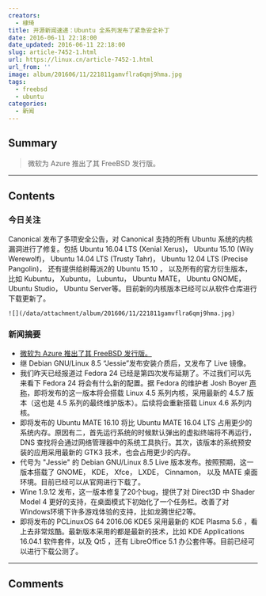 ```yaml
---
creators:
  - 棣琦
title: 开源新闻速递：Ubuntu 全系列发布了紧急安全补丁
date: 2016-06-11 22:18:00
date_updated: 2016-06-11 22:18:00
slug: article-7452-1.html
url: https://linux.cn/article-7452-1.html
url_from: ''
image: album/201606/11/221811gamvflra6qmj9hma.jpg
tags:
  - freebsd
  - ubuntu
categories:
  - 新闻
---
```


## Summary

> 微软为 Azure 推出了其 FreeBSD 发行版。

***

<!-- more -->

## Contents

### 今日关注

Canonical 发布了多项安全公告，对 Canonical 支持的所有 Ubuntu 系统的内核漏洞进行了修复。包括 Ubuntu 16.04 LTS (Xenial Xerus)， Ubuntu 15.10 (Wily Werewolf)， Ubuntu 14.04 LTS (Trusty Tahr)， Ubuntu 12.04 LTS (Precise Pangolin)， 还有提供给树莓派2的 Ubuntu 15.10 ， 以及所有的官方衍生版本，比如 Kubuntu， Xubuntu， Lubuntu， Ubuntu MATE， Ubuntu GNOME， Ubuntu Studio， Ubuntu Server等。目前新的内核版本已经可以从软件仓库进行下载更新了。

`![](/data/attachment/album/201606/11/221811gamvflra6qmj9hma.jpg)`

### 新闻摘要

* [微软为 Azure 推出了其 FreeBSD 发行版。](https://linux.cn/article-7451-1.html)
* 继 Debian GNU/Linux 8.5 “Jessie”发布安装介质后，又发布了 Live 镜像。
* 我们昨天已经报道过 Fedora 24 已经是第四次发布延期了。不过我们可以先来看下 Fedora 24 将会有什么新的配置。据 Fedora 的维护者 Josh Boyer [声称](https://lists.fedoraproject.org/archives/list/devel@lists.fedoraproject.org/thread/3ZB7EOQ4FPBKKMFZNOKT5OA4N24EUAS4/)，即将发布的这一版本将会搭载 Linux 4.5 系列内核，采用最新的 4.5.7 版本（这也是 4.5 系列的最终维护版本）。后续将会重新搭载 Linux 4.6 系列内核。
* 即将发布的 Ubuntu MATE 16.10 将比 Ubuntu MATE 16.04 LTS 占用更少的系统内存。原因有二，首先运行系统的时候默认弹出的虚拟终端将不再运行，DNS 查找将会通过网络管理器中的系统工具执行。其次，该版本的系统预安装的应用采用最新的 GTK3 技术，也会占用更少的内存。
* 代号为 "Jessie" 的 Debian GNU/Linux 8.5 Live 版本发布。按照预期，这一版本搭载了 GNOME， KDE， Xfce， LXDE， Cinnamon， 以及 MATE 桌面环境。目前已经可以从官网进行下载了。
* Wine 1.9.12 发布，这一版本修复了20个bug，提供了对 Direct3D 中 Shader Model 4 更好的支持，在桌面模式下初始化了一个任务栏。改善了对Windows环境下许多游戏体验的支持，比如龙腾世纪2等。
* 即将发布的 PCLinuxOS 64 2016.06 KDE5 采用最新的 KDE Plasma 5.6 ，看上去非常炫酷。最新版本采用的都是最新的技术，比如 KDE Applications 16.04.1 软件套件，以及 Qt5 ，还有 LibreOffice 5.1 办公套件等。目前已经可以进行下载公测了。

***

## Comments
